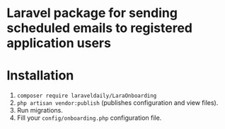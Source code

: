# Laravel package for sending scheduled emails to registered application users

# Installation  
1. `composer require laraveldaily/LaraOnboarding`
2. `php artisan vendor:publish` (publishes configuration and view files).
3. Run migrations.  
4. Fill your `config/onboarding.php` configuration file.